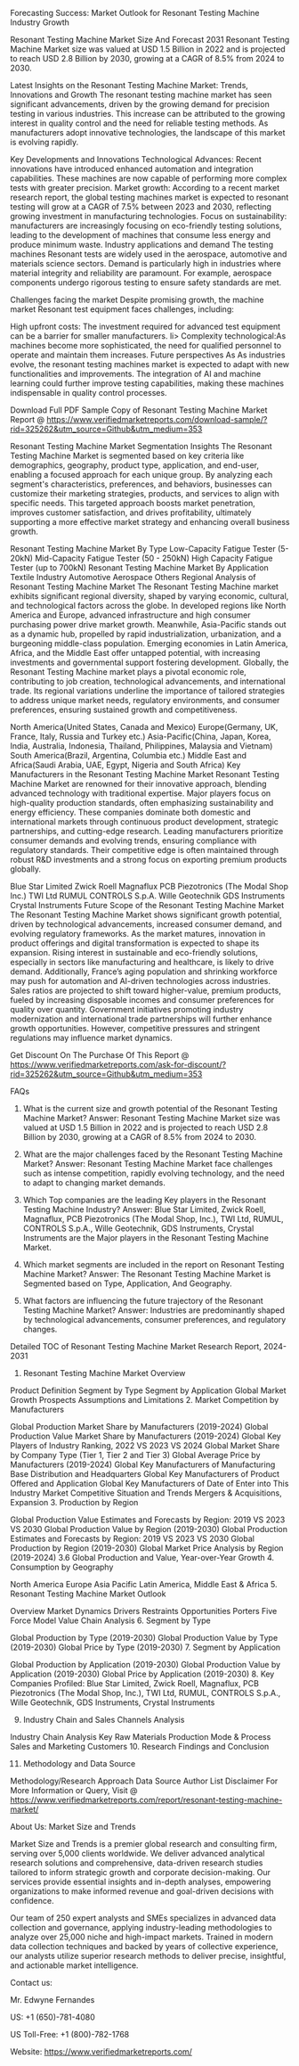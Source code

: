 Forecasting Success: Market Outlook for Resonant Testing Machine Industry Growth


Resonant Testing Machine Market Size And Forecast 2031
Resonant Testing Machine Market size was valued at USD 1.5 Billion in 2022 and is projected to reach USD 2.8 Billion by 2030, growing at a CAGR of 8.5% from 2024 to 2030.

Latest Insights on the Resonant Testing Machine Market: Trends, Innovations and Growth
The resonant testing machine market has seen significant advancements, driven by the growing demand for precision testing in various industries. This increase can be attributed to the growing interest in quality control and the need for reliable testing methods. As manufacturers adopt innovative technologies, the landscape of this market is evolving rapidly.

Key Developments and Innovations
Technological Advances: Recent innovations have introduced enhanced automation and integration capabilities. These machines are now capable of performing more complex tests with greater precision.
Market growth: According to a recent market research report, the global testing machines market is expected to resonant testing will grow at a CAGR of 7.5% between 2023 and 2030, reflecting growing investment in manufacturing technologies.
Focus on sustainability: manufacturers are increasingly focusing on eco-friendly testing solutions, leading to the development of machines that consume less energy and produce minimum waste.
Industry applications and demand
The testing machines Resonant tests are widely used in the aerospace, automotive and materials science sectors. Demand is particularly high in industries where material integrity and reliability are paramount. For example, aerospace components undergo rigorous testing to ensure safety standards are met.

Challenges facing the market
Despite promising growth, the machine market Resonant test equipment faces challenges, including:

High upfront costs: The investment required for advanced test equipment can be a barrier for smaller manufacturers. li>
Complexity technological:As machines become more sophisticated, the need for qualified personnel to operate and maintain them increases.
Future perspectives
As As industries evolve, the resonant testing machines market is expected to adapt with new functionalities and improvements. The integration of AI and machine learning could further improve testing capabilities, making these machines indispensable in quality control processes.

Download Full PDF Sample Copy of Resonant Testing Machine Market Report @ https://www.verifiedmarketreports.com/download-sample/?rid=325262&utm_source=Github&utm_medium=353

Resonant Testing Machine Market Segmentation Insights
The Resonant Testing Machine Market is segmented based on key criteria like demographics, geography, product type, application, and end-user, enabling a focused approach for each unique group. By analyzing each segment's characteristics, preferences, and behaviors, businesses can customize their marketing strategies, products, and services to align with specific needs. This targeted approach boosts market penetration, improves customer satisfaction, and drives profitability, ultimately supporting a more effective market strategy and enhancing overall business growth.

Resonant Testing Machine Market By Type
Low-Capacity Fatigue Tester (5-20kN)
Mid-Capacity Fatigue Tester (50 - 250kN)
High Capacity Fatigue Tester (up to 700kN)
Resonant Testing Machine Market By Application
Textile Industry
Automotive
Aerospace
Others
Regional Analysis of Resonant Testing Machine Market
The Resonant Testing Machine market exhibits significant regional diversity, shaped by varying economic, cultural, and technological factors across the globe. In developed regions like North America and Europe, advanced infrastructure and high consumer purchasing power drive market growth. Meanwhile, Asia-Pacific stands out as a dynamic hub, propelled by rapid industrialization, urbanization, and a burgeoning middle-class population. Emerging economies in Latin America, Africa, and the Middle East offer untapped potential, with increasing investments and governmental support fostering development. Globally, the Resonant Testing Machine market plays a pivotal economic role, contributing to job creation, technological advancements, and international trade. Its regional variations underline the importance of tailored strategies to address unique market needs, regulatory environments, and consumer preferences, ensuring sustained growth and competitiveness.

North America(United States, Canada and Mexico)
Europe(Germany, UK, France, Italy, Russia and Turkey etc.)
Asia-Pacific(China, Japan, Korea, India, Australia, Indonesia, Thailand, Philippines, Malaysia and Vietnam)
South America(Brazil, Argentina, Columbia etc.)
Middle East and Africa(Saudi Arabia, UAE, Egypt, Nigeria and South Africa)
Key Manufacturers in the Resonant Testing Machine Market
Resonant Testing Machine Market are renowned for their innovative approach, blending advanced technology with traditional expertise. Major players focus on high-quality production standards, often emphasizing sustainability and energy efficiency. These companies dominate both domestic and international markets through continuous product development, strategic partnerships, and cutting-edge research. Leading manufacturers prioritize consumer demands and evolving trends, ensuring compliance with regulatory standards. Their competitive edge is often maintained through robust R&D investments and a strong focus on exporting premium products globally.

Blue Star Limited
Zwick Roell
Magnaflux
PCB Piezotronics (The Modal Shop
Inc.)
TWI Ltd
RUMUL
CONTROLS S.p.A.
Wille Geotechnik
GDS Instruments
Crystal Instruments
Future Scope of the Resonant Testing Machine Market
The Resonant Testing Machine Market shows significant growth potential, driven by technological advancements, increased consumer demand, and evolving regulatory frameworks. As the market matures, innovation in product offerings and digital transformation is expected to shape its expansion. Rising interest in sustainable and eco-friendly solutions, especially in sectors like manufacturing and healthcare, is likely to drive demand. Additionally, France’s aging population and shrinking workforce may push for automation and AI-driven technologies across industries. Sales ratios are projected to shift toward higher-value, premium products, fueled by increasing disposable incomes and consumer preferences for quality over quantity. Government initiatives promoting industry modernization and international trade partnerships will further enhance growth opportunities. However, competitive pressures and stringent regulations may influence market dynamics.

Get Discount On The Purchase Of This Report @ https://www.verifiedmarketreports.com/ask-for-discount/?rid=325262&utm_source=Github&utm_medium=353

FAQs
1. What is the current size and growth potential of the Resonant Testing Machine Market?
Answer: Resonant Testing Machine Market size was valued at USD 1.5 Billion in 2022 and is projected to reach USD 2.8 Billion by 2030, growing at a CAGR of 8.5% from 2024 to 2030.

2. What are the major challenges faced by the Resonant Testing Machine Market?
Answer: Resonant Testing Machine Market face challenges such as intense competition, rapidly evolving technology, and the need to adapt to changing market demands.

3. Which Top companies are the leading Key players in the Resonant Testing Machine Industry?
Answer: Blue Star Limited, Zwick Roell, Magnaflux, PCB Piezotronics (The Modal Shop, Inc.), TWI Ltd, RUMUL, CONTROLS S.p.A., Wille Geotechnik, GDS Instruments, Crystal Instruments are the Major players in the Resonant Testing Machine Market.

4. Which market segments are included in the report on Resonant Testing Machine Market?
Answer: The Resonant Testing Machine Market is Segmented based on Type, Application, And Geography.

5. What factors are influencing the future trajectory of the Resonant Testing Machine Market?
Answer: Industries are predominantly shaped by technological advancements, consumer preferences, and regulatory changes.

Detailed TOC of Resonant Testing Machine Market Research Report, 2024-2031
1. Resonant Testing Machine Market Overview

Product Definition
Segment by Type
Segment by Application
Global Market Growth Prospects
Assumptions and Limitations
2. Market Competition by Manufacturers

Global Production Market Share by Manufacturers (2019-2024)
Global Production Value Market Share by Manufacturers (2019-2024)
Global Key Players of Industry Ranking, 2022 VS 2023 VS 2024
Global Market Share by Company Type (Tier 1, Tier 2 and Tier 3)
Global Average Price by Manufacturers (2019-2024)
Global Key Manufacturers of Manufacturing Base Distribution and Headquarters
Global Key Manufacturers of Product Offered and Application
Global Key Manufacturers of Date of Enter into This Industry
Market Competitive Situation and Trends
Mergers & Acquisitions, Expansion
3. Production by Region

Global Production Value Estimates and Forecasts by Region: 2019 VS 2023 VS 2030
Global Production Value by Region (2019-2030)
Global Production Estimates and Forecasts by Region: 2019 VS 2023 VS 2030
Global Production by Region (2019-2030)
Global Market Price Analysis by Region (2019-2024) 3.6 Global Production and Value, Year-over-Year Growth
4. Consumption by Geography

North America
Europe
Asia Pacific
Latin America, Middle East & Africa
5. Resonant Testing Machine Market Outlook

Overview
Market Dynamics
Drivers
Restraints
Opportunities
Porters Five Force Model
Value Chain Analysis 
6. Segment by Type

Global Production by Type (2019-2030)
Global Production Value by Type (2019-2030)
Global Price by Type (2019-2030)
7. Segment by Application

Global Production by Application (2019-2030)
Global Production Value by Application (2019-2030)
Global Price by Application (2019-2030)
8. Key Companies Profiled: Blue Star Limited, Zwick Roell, Magnaflux, PCB Piezotronics (The Modal Shop, Inc.), TWI Ltd, RUMUL, CONTROLS S.p.A., Wille Geotechnik, GDS Instruments, Crystal Instruments

9. Industry Chain and Sales Channels Analysis

Industry Chain Analysis
Key Raw Materials
Production Mode & Process
Sales and Marketing
Customers
10. Research Findings and Conclusion

11. Methodology and Data Source

Methodology/Research Approach
Data Source
Author List
Disclaimer
For More Information or Query, Visit @ https://www.verifiedmarketreports.com/report/resonant-testing-machine-market/

About Us: Market Size and Trends

Market Size and Trends is a premier global research and consulting firm, serving over 5,000 clients worldwide. We deliver advanced analytical research solutions and comprehensive, data-driven research studies tailored to inform strategic growth and corporate decision-making. Our services provide essential insights and in-depth analyses, empowering organizations to make informed revenue and goal-driven decisions with confidence.

Our team of 250 expert analysts and SMEs specializes in advanced data collection and governance, applying industry-leading methodologies to analyze over 25,000 niche and high-impact markets. Trained in modern data collection techniques and backed by years of collective experience, our analysts utilize superior research methods to deliver precise, insightful, and actionable market intelligence.

Contact us:

Mr. Edwyne Fernandes

US: +1 (650)-781-4080

US Toll-Free: +1 (800)-782-1768

Website: https://www.verifiedmarketreports.com/
